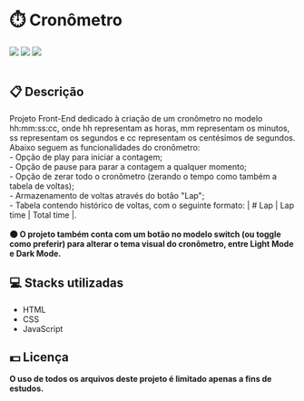 <h1>⏱️ Cronômetro</h1>
<div class="badges">
  <img src="https://img.shields.io/badge/html5-%23E34F26.svg?style=for-the-badge&logo=html5&logoColor=white">
  <img src="https://img.shields.io/badge/css3-%231572B6.svg?style=for-the-badge&logo=css3&logoColor=white">
  <img src="https://img.shields.io/badge/javascript-%23323330.svg?style=for-the-badge&logo=javascript&logoColor=%23F7DF1E">
</div>
<br>
<h2>📋 Descrição</h2>
<p>
  Projeto Front-End dedicado à criação de um cronômetro no modelo hh:mm:ss:cc, onde hh representam as horas, mm representam os minutos, ss representam os segundos e   cc representam os centésimos de segundos. Abaixo seguem as
funcionalidades do cronômetro:
  <br> - Opção de play para iniciar a contagem;
  <br> - Opção de pause para parar a contagem a qualquer momento;
  <br> - Opção de zerar todo o cronômetro (zerando o tempo como também a tabela de voltas);
  <br> - Armazenamento de voltas através do botão "Lap";
  <br> - Tabela contendo histórico de voltas, com o seguinte formato: | # Lap | Lap time | Total time |.
  <br>
  <br><b>🌑 O projeto também conta com um botão no modelo switch (ou toggle como preferir) para alterar o tema visual do cronômetro,
  entre Light Mode e Dark Mode.</b>
<p>
<h2> 💻 Stacks utilizadas</h2>
<ul>
  <li>HTML</li>
  <li>CSS</li>
  <li>JavaScript</li>
</ul>
<h2> 💵 Licença</h2>
<p><b>O uso de todos os arquivos deste projeto é limitado apenas a fins de estudos.<b></p>
